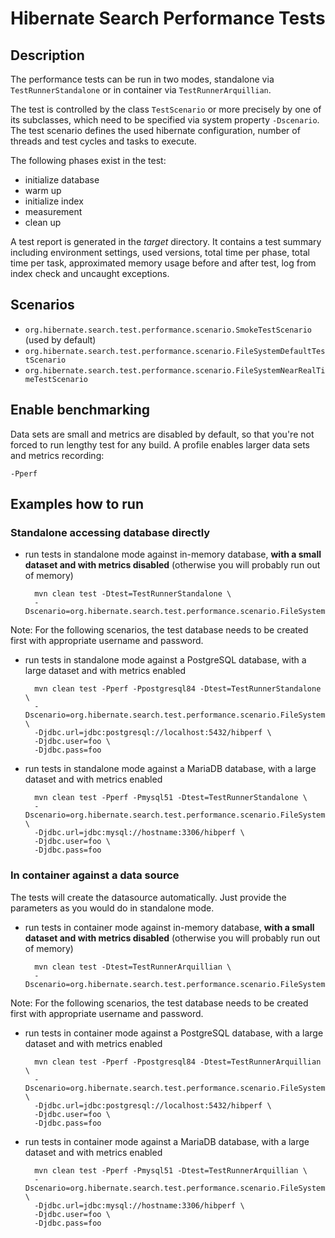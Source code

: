 Hibernate Search Performance Tests
==================================

## Description

The performance tests can be run in two modes, standalone via `TestRunnerStandalone` or in container
via `TestRunnerArquillian`.

The test is controlled by the class `TestScenario` or more precisely by one of its subclasses,
which need to be specified via system property `-Dscenario`.
The test scenario defines the used hibernate configuration, number of threads and test cycles and
tasks to execute.

The following phases exist in the test:
* initialize database
* warm up
* initialize index
* measurement
* clean up

A test report is generated in the *target* directory. It contains a test summary including environment
settings, used versions, total time per phase, total time per task, approximated memory usage before
and after test, log from index check and uncaught exceptions.


## Scenarios

- `org.hibernate.search.test.performance.scenario.SmokeTestScenario` (used by default)
- `org.hibernate.search.test.performance.scenario.FileSystemDefaultTestScenario`
- `org.hibernate.search.test.performance.scenario.FileSystemNearRealTimeTestScenario`


## Enable benchmarking

Data sets are small and metrics are disabled by default,
so that you're not forced to run lengthy test for any build.
A profile enables larger data sets and metrics recording:

    -Pperf


## Examples how to run

### Standalone accessing database directly

- run tests in standalone mode against in-memory database,
  **with a small dataset and with metrics disabled**
  (otherwise you will probably run out of memory)

        mvn clean test -Dtest=TestRunnerStandalone \
        -Dscenario=org.hibernate.search.test.performance.scenario.FileSystemDefaultTestScenario

Note: For the following scenarios, the test database needs to be created first with appropriate
username and password.

- run tests in standalone mode against a PostgreSQL database,
  with a large dataset and with metrics enabled

        mvn clean test -Pperf -Ppostgresql84 -Dtest=TestRunnerStandalone \
        -Dscenario=org.hibernate.search.test.performance.scenario.FileSystemDefaultTestScenario \
        -Djdbc.url=jdbc:postgresql://localhost:5432/hibperf \
        -Djdbc.user=foo \
        -Djdbc.pass=foo

- run tests in standalone mode against a MariaDB database,
  with a large dataset and with metrics enabled

        mvn clean test -Pperf -Pmysql51 -Dtest=TestRunnerStandalone \
        -Dscenario=org.hibernate.search.test.performance.scenario.FileSystemDefaultTestScenario \
        -Djdbc.url=jdbc:mysql://hostname:3306/hibperf \
        -Djdbc.user=foo \
        -Djdbc.pass=foo

### In container against a data source

The tests will create the datasource automatically.
Just provide the parameters as you would do in standalone mode. 

- run tests in container mode against in-memory database,
  **with a small dataset and with metrics disabled**
  (otherwise you will probably run out of memory)

        mvn clean test -Dtest=TestRunnerArquillian \
        -Dscenario=org.hibernate.search.test.performance.scenario.FileSystemDefaultTestScenario

Note: For the following scenarios, the test database needs to be created first with appropriate
username and password.

- run tests in container mode against a PostgreSQL database,
  with a large dataset and with metrics enabled

        mvn clean test -Pperf -Ppostgresql84 -Dtest=TestRunnerArquillian \
        -Dscenario=org.hibernate.search.test.performance.scenario.FileSystemDefaultTestScenario \
        -Djdbc.url=jdbc:postgresql://localhost:5432/hibperf \
        -Djdbc.user=foo \
        -Djdbc.pass=foo

- run tests in container mode against a MariaDB database,
  with a large dataset and with metrics enabled

        mvn clean test -Pperf -Pmysql51 -Dtest=TestRunnerArquillian \
        -Dscenario=org.hibernate.search.test.performance.scenario.FileSystemDefaultTestScenario \
        -Djdbc.url=jdbc:mysql://hostname:3306/hibperf \
        -Djdbc.user=foo \
        -Djdbc.pass=foo
